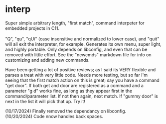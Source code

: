 # interp
Super simple arbitrary length, "first match", command interpeter for embedded projects in C11.<br><br>"Q", "qu", "qUi" (case insensitive and normalized to lower case), and "quit" will all exit the interpreter, for example. Generates its own menu, super light, and highly portable. Only depends on libconfig, and even that can be removed with little effort. See the "newcmds" markdown file for info on customizing and adding new commands.

Have been getting a lot of positive reviews; as I said its VERY flexible and parses a treat with very little code. Needs more testing, but so far
I'm seeing that the first match action on this is great; say you have a command "get door". If both get and door are registered as a command and a parameter "g d" works fine, as long as they appear first in the command/parameter list. If not then again, next match. If "gummy door" is next in the list it will pick that up. Try it!

(10/17/2024) Finally removed the dependancy on libconfig.<br>
(10/20/2024) Code nnow handles back spaces.
